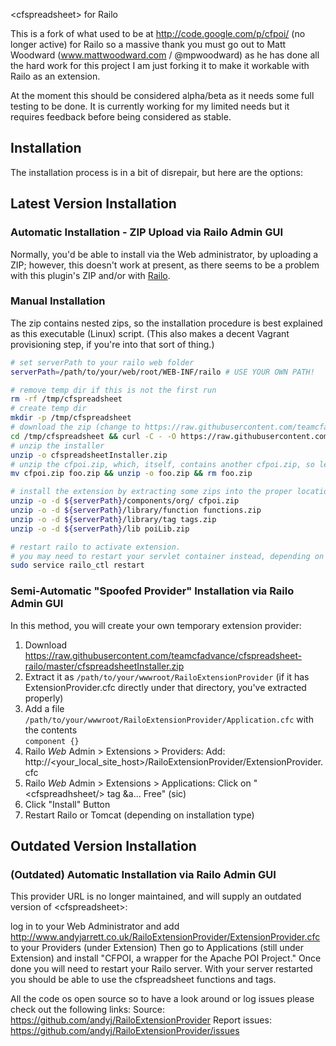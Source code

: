 &lt;cfspreadsheet&gt; for Railo

This is a fork of what used to be at http://code.google.com/p/cfpoi/ (no longer active) for Railo so a massive thank you must go out to Matt Woodward (www.mattwoodward.com / @mpwoodward) as he has done all the hard work for this project I am just forking it to make it workable with Railo as an extension.

At the moment this should be considered alpha/beta as it needs some full testing to be done. It is currently working for my limited needs but it requires feedback before being considered as stable.



## Installation

The installation process is in a bit of disrepair, but here are the options:

## Latest Version Installation

### Automatic Installation - ZIP Upload via Railo Admin GUI

Normally, you'd be able to install via the Web administrator, by uploading a ZIP; however, this doesn't work at present, as there seems to be a problem with this plugin's ZIP and/or with [Railo](https://issues.jboss.org/browse/RAILO-2502).

### Manual Installation

The zip contains nested zips, so the installation procedure is best explained as this executable (Linux) script. (This also makes a decent Vagrant provisioning step, if you're into that sort of thing.)

``` bash
# set serverPath to your railo web folder
serverPath=/path/to/your/web/root/WEB-INF/railo # USE YOUR OWN PATH!

# remove temp dir if this is not the first run
rm -rf /tmp/cfspreadsheet
# create temp dir
mkdir -p /tmp/cfspreadsheet
# download the zip (change to https://raw.githubusercontent.com/teamcfadvance/cfspreadsheet-railo/master/cfspreadsheetInstaller.zip if pull request is accepted)
cd /tmp/cfspreadsheet && curl -C - -O https://raw.githubusercontent.com/jamiejackson/cfspreadsheet-railo/installation_updates/cfspreadsheetInstaller.zip
# unzip the installer
unzip -o cfspreadsheetInstaller.zip
# unzip the cfpoi.zip, which, itself, contains another cfpoi.zip, so let's jump through a couple hoops
mv cfpoi.zip foo.zip && unzip -o foo.zip && rm foo.zip

# install the extension by extracting some zips into the proper locations
unzip -o -d ${serverPath}/components/org/ cfpoi.zip
unzip -o -d ${serverPath}/library/function functions.zip
unzip -o -d ${serverPath}/library/tag tags.zip
unzip -o -d ${serverPath}/lib poiLib.zip

# restart railo to activate extension.
# you may need to restart your servlet container instead, depending on your railo installation
sudo service railo_ctl restart

```

### Semi-Automatic "Spoofed Provider" Installation via Railo Admin GUI

In this method, you will create your own temporary extension provider:

1. Download https://raw.githubusercontent.com/teamcfadvance/cfspreadsheet-railo/master/cfspreadsheetInstaller.zip
1. Extract it as `/path/to/your/wwwroot/RailoExtensionProvider` (if it has ExtensionProvider.cfc directly under that directory, you've extracted properly)
1. Add a file `/path/to/your/wwwroot/RailoExtensionProvider/Application.cfc` with the contents<br>`component {}`
1. Railo *Web* Admin > Extensions > Providers: Add:  http://&lt;your_local_site_host&gt;/RailoExtensionProvider/ExtensionProvider.cfc
1. Railo *Web* Admin > Extensions > Applications:  Click on "&lt;cfspreadhsheet/&gt; tag &amp;a... Free" (sic)
1. Click "Install" Button
1. Restart Railo or Tomcat (depending on installation type)

## Outdated Version Installation

### (Outdated) Automatic Installation via Railo Admin GUI

This provider URL is no longer maintained, and will supply an outdated version of &lt;cfspreadsheet&gt;:

log in to your Web Administrator and add http://www.andyjarrett.co.uk/RailoExtensionProvider/ExtensionProvider.cfc to your Providers (under Extension)
Then go to Applications (still under Extension) and install "CFPOI, a wrapper for the Apache POI Project."
Once done you will need to restart your Railo server.
With your server restarted you should be able to use the cfspreadsheet functions and tags. 

All the code os open source so to have a look around or log issues please check out the following links: 
Source: https://github.com/andyj/RailoExtensionProvider
Report issues: https://github.com/andyj/RailoExtensionProvider/issues
